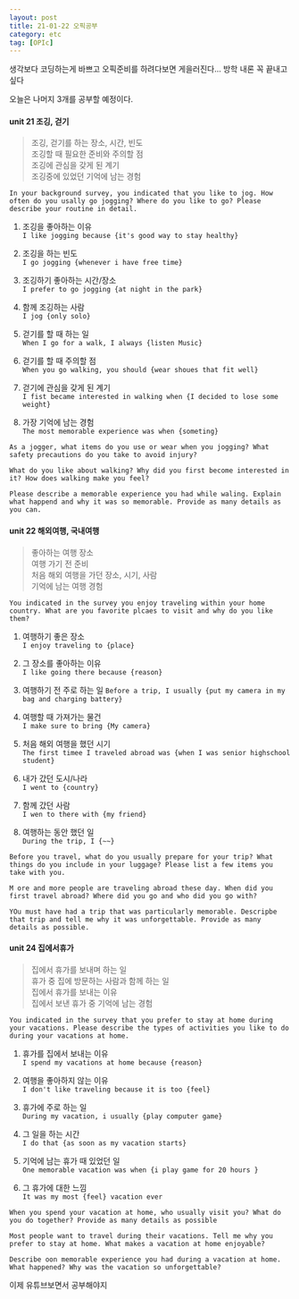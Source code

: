 ```yaml
---
layout: post
title: 21-01-22 오픽공부
category: etc
tag: [OPIc]
---
```


생각보다 코딩하는게 바쁘고 오픽준비를 하려다보면 게을러진다... 방학 내론 꼭 끝내고싶다

오늘은 나머지 3개를 공부할 예정이다.  

#### unit 21 조깅, 걷기

>조깅, 걷기를 하는 장소, 시간, 빈도  
조깅할 때 필요한 준비와 주의할 점  
조깅에 관심을 갖게 된 계기  
조깅중에 있었던 기억에 남는 경험

```
In your background survey, you indicated that you like to jog. How often do you usally go jogging? Where do you like to go? Please describe your routine in detail.
```

1. 조깅을 좋아하는 이유  
` I like jogging because {it's good way to stay healthy} `

2. 조깅을 하는 빈도  
` I go jogging {whenever i have free time} `

3. 조깅하기 좋아하는 시간/장소  
` I prefer to go jogging {at night in the park} `

4. 함께 조깅하는 사람  
`I jog {only solo} `

5. 걷기를 할 때 하는 일  
` When I go for a walk, I always {listen Music} `

6. 걷기를 할 때 주의할 점  
` When you go walking, you should {wear shoues that fit well} `

7. 걷기에 관심을 갖게 된 계기  
` I fist became interested in walking when {I decided to lose some weight} `

8. 가장 기억에 남는 경험  
` The most memorable experience was when {someting} `

```
As a jogger, what items do you use or wear when you jogging? What safety precautions do you take to avoid injury?
```

```
What do you like about walking? Why did you first become interested in it? How does walking make you feel?
```

```
Please describe a memorable experience you had while waling. Explain what happend and why it was so memorable. Provide as many details as you can.
```

#### unit 22 해외여행, 국내여행

>좋아하는 여행 장소  
여행 가기 전 준비  
처음 해외 여행을 가던 장소, 시기, 사람  
기억에 남는 여행 경험  

```
You indicated in the survey you enjoy traveling within your home country. What are you favorite plcaes to visit and why do you like them?
```

1. 여행하기 좋은 장소  
` I enjoy traveling to {place} `

2. 그 장소를 좋아하는 이유  
` I like going there because {reason} `

3. 여행하기 전 주로 하는 일
` Before a trip, I usually {put my camera in my bag and charging battery} `

4. 여행할 때 가져가는 물건  
` I make sure to bring {My camera} `

5. 처음 해외 여행을 했던 시기  
` The first timee I traveled abroad was {when I was senior highschool student} `

6. 내가 갔던 도시/나라  
` I went to {country} `

7. 함께 갔던 사람  
` I wen to there with {my friend} `

8. 여행하는 동안 했던 일  
` During the trip, I {~~} `

```
Before you travel, what do you usually prepare for your trip? What things do you include in your luggage? Please list a few items you take with you.
```

```
M ore and more people are traveling abroad these day. When did you first travel abroad? Where did you go and who did you go with?
```

```
YOu must have had a trip that was particularly memorable. Descripbe that trip and tell me why it was unforgettable. Provide as many details as possible.
```


#### unit 24 집에서휴가

>집에서 휴가를 보내며 하는 일  
휴가 중 집에 방문하는 사람과 함께 하는 일  
집에서 휴가를 보내는 이유  
집에서 보낸 휴가 중 기억에 남는 경험  

```
You indicated in the survey that you prefer to stay at home during your vacations. Please describe the types of activities you like to do during your vacations at home.
```

1. 휴가를 집에서 보내는 이유  
` I spend my vacations at home because {reason} `

2. 여행을 좋아하지 않는 이유  
` I don't like traveling because it is too {feel} `

3. 휴가에 주로 하는 일  
` During my vacation, i usually {play computer game} `

4. 그 일을 하는 시간  
` I do that {as soon as my vacation starts} `

5. 기억에 남는 휴가 때 있었던 일  
` One memorable vacation was when {i play game for 20 hours } `

6. 그 휴가에 대한 느낌  
` It was my most {feel} vacation ever `

```
When you spend your vacation at home, who usually visit you? What do you do together? Provide as many details as possible
```

```
Most people want to travel during their vacations. Tell me why you prefer to stay at home. What makes a vacation at home enjoyable?
```

```
Describe oon memorable experience you had during a vacation at home. What happened? Why was the vacation so unforgettable?
```

이제 유튜브보면서 공부해야지